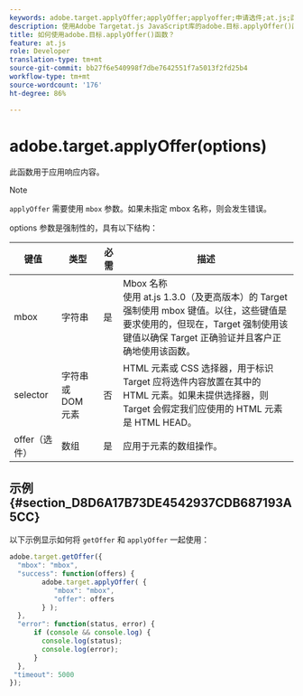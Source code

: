 ```yaml
---
keywords: adobe.target.applyOffer;applyOffer;applyoffer;申请选件;at.js;函数;函数
description: 使用Adobe Targetat.js JavaScript库的adobe.目标.applyOffer()函数应用响应内容。
title: 如何使用adobe.目标.applyOffer()函数？
feature: at.js
role: Developer
translation-type: tm+mt
source-git-commit: bb27f6e540998f7dbe7642551f7a5013f2fd25b4
workflow-type: tm+mt
source-wordcount: '176'
ht-degree: 86%

---
```



# adobe.target.applyOffer(options)

此函数用于应用响应内容。

>[!NOTE]
>
>`applyOffer` 需要使用 `mbox` 参数。如果未指定 mbox 名称，则会发生错误。

options 参数是强制性的，具有以下结构：

| 键值 | 类型 | 必需 | 描述 |
|--- |--- |--- |--- |
| mbox | 字符串 | 是 | Mbox 名称<br>使用 at.js 1.3.0（及更高版本）的 Target 强制使用 mbox 键值。以往，这些键值是要求使用的，但现在，Target 强制使用该键值以确保 Target 正确验证并且客户正确地使用该函数。 |
| selector | 字符串或 DOM 元素 | 否 | HTML 元素或 CSS 选择器，用于标识 Target 应将选件内容放置在其中的 HTML 元素。如果未提供选择器，则 Target 会假定我们应使用的 HTML 元素是 HTML HEAD。 |
| offer（选件） | 数组 | 是 | 应用于元素的数组操作。 |

## 示例 {#section_D8D6A17B73DE4542937CDB687193A5CC}

以下示例显示如何将 `getOffer` 和 `applyOffer` 一起使用：

```javascript
adobe.target.getOffer({   
  "mbox": "mbox",   
  "success": function(offers) {           
        adobe.target.applyOffer( {  
           "mbox": "mbox", 
           "offer": offers  
        } ); 
  },   
  "error": function(status, error) {           
      if (console && console.log) { 
        console.log(status); 
        console.log(error); 
      } 
  }, 
 "timeout": 5000 
}); 
```

